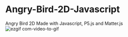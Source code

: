 # Angry-Bird-2D-Javascript
Angry Bird 2D Made with Javascript, P5.js and Matter.js
![ezgif com-video-to-gif](https://github.com/SMKH-PRO/Angry-Bird-2D-Javascript/assets/41765372/ed900d0c-43be-416a-b687-739e368fae1b)

